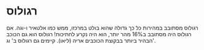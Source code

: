 # רגולוס

רגולוס מסתובב במהירות כל כך גדולה שהוא בולט במרכזו, ממש כמו אלטאיר ו-וגה. אם
רגולוס היה מסתובב ב16% מהר יותר, הוא היה נקרע לחתיכות! רגולוס הוא גם הכוכב הבהיר
ביותר בבקוצת הכוכבים אריה (ליאו). קיימים גם רגולוס ב' וג'.
